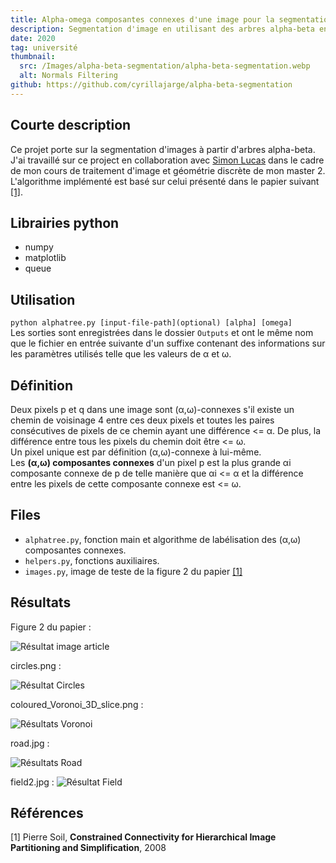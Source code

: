 ```yaml
---
title: Alpha-omega composantes connexes d'une image pour la segmentation d'images
description: Segmentation d'image en utilisant des arbres alpha-beta en collaboration avec Simon Lucas dans le cadre de mon cours de M2 sur le traitement d'image et la géométrie discrète.
date: 2020
tag: université
thumbnail:
  src: /Images/alpha-beta-segmentation/alpha-beta-segmentation.webp
  alt: Normals Filtering
github: https://github.com/cyrillajarge/alpha-beta-segmentation
---
```


## Courte description

Ce projet porte sur la segmentation d'images à partir d'arbres alpha-beta. J'ai travaillé sur ce project en collaboration avec [Simon Lucas](http://www.simon-lucas.fr) dans le cadre de mon cours de traitement d'image et géométrie discrète de mon master 2. L'algorithme implémenté est basé sur celui présenté dans le papier suivant [[1]](#1).

## Librairies python

- numpy
- matplotlib
- queue

## Utilisation

`python alphatree.py [input-file-path](optional) [alpha] [omega]`  
Les sorties sont enregistrées dans le dossier `Outputs` et ont le même nom que le fichier en entrée suivante d'un suffixe contenant des informations sur les paramètres utilisés telle que les valeurs de α et ω.

## Définition

Deux pixels p et q dans une image sont (α,ω)-connexes s'il existe un chemin de voisinage 4 entre ces deux pixels et toutes les paires consécutives de pixels de ce chemin ayant une différence <= α. De plus, la différence entre tous les pixels du chemin doit être <= ω.  
Un pixel unique est par définition (α,ω)-connexe à lui-même.  
Les **(α,ω) composantes connexes** d'un pixel p est la plus grande αi composante connexe de p de telle manière que αi <= α et la différence entre les pixels de cette composante connexe est <= ω.

## Files

- `alphatree.py`, fonction main et algorithme de labélisation des (α,ω) composantes connexes.
- `helpers.py`, fonctions auxiliaires.
- `images.py`, image de teste de la figure 2 du papier [[1]](#1)

## Résultats

Figure 2 du papier :

![Résultat image article](/Images/alpha-beta-segmentation/__test_3_3_CC.webp)

circles.png :

![Résultat Circles](/Images/alpha-beta-segmentation/circles_150_150_CC.webp)

coloured_Voronoi_3D_slice.png :

![Résultats Voronoi](/Images/alpha-beta-segmentation/Coloured_Voronoi_3D_slice_4_4_CC.webp)

road.jpg :

![Résultats Road](/Images/alpha-beta-segmentation/road_150_150_CC.webp)

field2.jpg :
![Résultat Field](/Images/alpha-beta-segmentation/field2_70_70_CC.webp)

## Références

<a id="1">[1]</a>
Pierre Soil, **Constrained Connectivity for Hierarchical Image Partitioning and Simplification**, 2008

